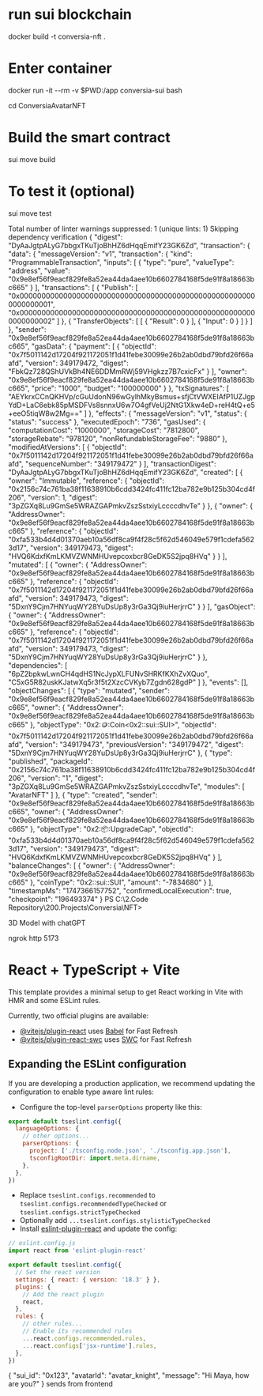 # run sui blockchain 
docker build -t conversia-nft .
# Enter container
docker run -it --rm -v $PWD:/app conversia-sui bash

cd ConversiaAvatarNFT

# Build the smart contract
sui move build

# To test it (optional)
sui move test



Total number of linter warnings suppressed: 1 (unique lints: 1)
Skipping dependency verification
  {
    "digest": "DyAaJgtpALyG7bbgxTKuTjoBhHZ6dHqqEmifY23GK6Zd",
    "transaction": {
      "data": {
        "messageVersion": "v1",
        "transaction": {
          "kind": "ProgrammableTransaction",
          "inputs": [
            {
              "type": "pure",
              "valueType": "address",
              "value": "0x9e8ef56f9eacf829fe8a52ea44da4aee10b6602784168f5de91f8a18663bc665"
            }
          ],
          "transactions": [
            {
              "Publish": [
                "0x0000000000000000000000000000000000000000000000000000000000000001",
                "0x0000000000000000000000000000000000000000000000000000000000000002"
              ]
            },
            {
              "TransferObjects": [
                [
                  {
                    "Result": 0
                  }
                ],
                {
                  "Input": 0
                }
              ]
            }
          ]
        },
        "sender": "0x9e8ef56f9eacf829fe8a52ea44da4aee10b6602784168f5de91f8a18663bc665",
        "gasData": {
          "payment": [
            {
              "objectId": "0x7f5011142d17204f921172051f1d41febe30099e26b2ab0dbd79bfd26f66aafd",
              "version": 349179472,
              "digest": "FbkQz728QShUVkBh4NE6DDMmRWj59VHgkzz7B7cxicFx"
            }
          ],
          "owner": "0x9e8ef56f9eacf829fe8a52ea44da4aee10b6602784168f5de91f8a18663bc665",
          "price": "1000",
          "budget": "100000000"
        }
      },
      "txSignatures": [
        "AEYkrxCCnQKHVp/cGuUdonN96wGylhMkyBsmus+sfjCtVWXEIAfP1UZJgpYdD+LaC6ebk85pMSDFVs8snnxU6w7O4gfVeUj2NtG1Xkw4eD+reH4tQ+e5+eeO5tiqW8w2Mg=="
      ]
    },
    "effects": {
      "messageVersion": "v1",
      "status": {
        "status": "success"
      },
      "executedEpoch": "736",
      "gasUsed": {
        "computationCost": "1000000",
        "storageCost": "7812800",
        "storageRebate": "978120",
        "nonRefundableStorageFee": "9880"
      },
      "modifiedAtVersions": [
        {
          "objectId": "0x7f5011142d17204f921172051f1d41febe30099e26b2ab0dbd79bfd26f66aafd",
          "sequenceNumber": "349179472"
        }
      ],
      "transactionDigest": "DyAaJgtpALyG7bbgxTKuTjoBhHZ6dHqqEmifY23GK6Zd",
      "created": [
        {
          "owner": "Immutable",
          "reference": {
            "objectId": "0x2156c74c761ba38f11638910b6cdd3424fc411fc12ba782e9b125b304cd4f206",
            "version": 1,
            "digest": "3pZGXq8Lu9GmSe5WRAZGAPmkvZszSstxiyLccccdhvTe"
          }
        },
        {
          "owner": {
            "AddressOwner": "0x9e8ef56f9eacf829fe8a52ea44da4aee10b6602784168f5de91f8a18663bc665"
          },
          "reference": {
            "objectId": "0xfa533b4d4d01370aeb10a56df8ca9f4f28c5f62d546049e579f1cdefa5623d17",
            "version": 349179473,
            "digest": "HVQ6KdxfKmLKMVZWNMHUvepcoxbcr8GeDK5S2jpq8HVq"
          }
        }
      ],
      "mutated": [
        {
          "owner": {
            "AddressOwner": "0x9e8ef56f9eacf829fe8a52ea44da4aee10b6602784168f5de91f8a18663bc665"
          },
          "reference": {
            "objectId": "0x7f5011142d17204f921172051f1d41febe30099e26b2ab0dbd79bfd26f66aafd",
            "version": 349179473,
            "digest": "5DxnY9Cjm7HNYuqWY28YuDsUp8y3rGa3Qj9iuHerjrrC"
          }
        }
      ],
      "gasObject": {
        "owner": {
          "AddressOwner": "0x9e8ef56f9eacf829fe8a52ea44da4aee10b6602784168f5de91f8a18663bc665"
        },
        "reference": {
          "objectId": "0x7f5011142d17204f921172051f1d41febe30099e26b2ab0dbd79bfd26f66aafd",
          "version": 349179473,
          "digest": "5DxnY9Cjm7HNYuqWY28YuDsUp8y3rGa3Qj9iuHerjrrC"
        }
      },
      "dependencies": [
        "6pZ2bpkwLwnCH4qdHS1NcJypXLFUNvSHRKfKXhZvXQuo",
        "C5xG5R82uskKJatwXq5r3f5t2XzcCVKyb7Zgdn628gdP"
      ]
    },
    "events": [],
    "objectChanges": [
      {
        "type": "mutated",
        "sender": "0x9e8ef56f9eacf829fe8a52ea44da4aee10b6602784168f5de91f8a18663bc665",
        "owner": {
          "AddressOwner": "0x9e8ef56f9eacf829fe8a52ea44da4aee10b6602784168f5de91f8a18663bc665"
        },
        "objectType": "0x2::coin::Coin<0x2::sui::SUI>",
        "objectId": "0x7f5011142d17204f921172051f1d41febe30099e26b2ab0dbd79bfd26f66aafd",
        "version": "349179473",
        "previousVersion": "349179472",
        "digest": "5DxnY9Cjm7HNYuqWY28YuDsUp8y3rGa3Qj9iuHerjrrC"
      },
      {
        "type": "published",
        "packageId": "0x2156c74c761ba38f11638910b6cdd3424fc411fc12ba782e9b125b304cd4f206",
        "version": "1",
        "digest": "3pZGXq8Lu9GmSe5WRAZGAPmkvZszSstxiyLccccdhvTe",
        "modules": [
          "AvatarNFT"
        ]
      },
      {
        "type": "created",
        "sender": "0x9e8ef56f9eacf829fe8a52ea44da4aee10b6602784168f5de91f8a18663bc665",
        "owner": {
          "AddressOwner": "0x9e8ef56f9eacf829fe8a52ea44da4aee10b6602784168f5de91f8a18663bc665"
        },
        "objectType": "0x2::package::UpgradeCap",
        "objectId": "0xfa533b4d4d01370aeb10a56df8ca9f4f28c5f62d546049e579f1cdefa5623d17",
        "version": "349179473",
        "digest": "HVQ6KdxfKmLKMVZWNMHUvepcoxbcr8GeDK5S2jpq8HVq"
      }
    ],
    "balanceChanges": [
      {
        "owner": {
          "AddressOwner": "0x9e8ef56f9eacf829fe8a52ea44da4aee10b6602784168f5de91f8a18663bc665"
        },
        "coinType": "0x2::sui::SUI",
        "amount": "-7834680"
      }
    ],
    "timestampMs": "1747366157752",
    "confirmedLocalExecution": true,
    "checkpoint": "196493374"
  }
PS C:\2.Code Repository\200.Projects\Conversia\NFT> 





3D Model with chatGPT

ngrok http 5173
















# React + TypeScript + Vite

This template provides a minimal setup to get React working in Vite with HMR and some ESLint rules.

Currently, two official plugins are available:

- [@vitejs/plugin-react](https://github.com/vitejs/vite-plugin-react/blob/main/packages/plugin-react/README.md) uses [Babel](https://babeljs.io/) for Fast Refresh
- [@vitejs/plugin-react-swc](https://github.com/vitejs/vite-plugin-react-swc) uses [SWC](https://swc.rs/) for Fast Refresh

## Expanding the ESLint configuration

If you are developing a production application, we recommend updating the configuration to enable type aware lint rules:

- Configure the top-level `parserOptions` property like this:

```js
export default tseslint.config({
  languageOptions: {
    // other options...
    parserOptions: {
      project: ['./tsconfig.node.json', './tsconfig.app.json'],
      tsconfigRootDir: import.meta.dirname,
    },
  },
})
```

- Replace `tseslint.configs.recommended` to `tseslint.configs.recommendedTypeChecked` or `tseslint.configs.strictTypeChecked`
- Optionally add `...tseslint.configs.stylisticTypeChecked`
- Install [eslint-plugin-react](https://github.com/jsx-eslint/eslint-plugin-react) and update the config:

```js
// eslint.config.js
import react from 'eslint-plugin-react'

export default tseslint.config({
  // Set the react version
  settings: { react: { version: '18.3' } },
  plugins: {
    // Add the react plugin
    react,
  },
  rules: {
    // other rules...
    // Enable its recommended rules
    ...react.configs.recommended.rules,
    ...react.configs['jsx-runtime'].rules,
  },
})
```




{
  "sui_id": "0x123",
  "avatarId": "avatar_knight",
  "message": "Hi Maya, how are you?"
}  sends from frontend